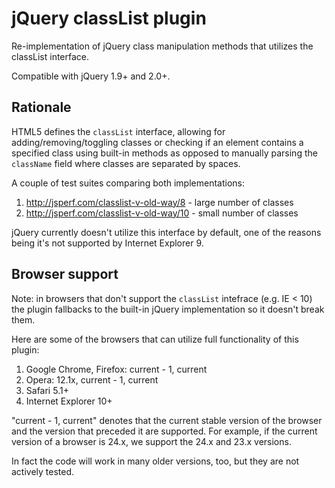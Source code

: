 jQuery classList plugin
==================================================

Re-implementation of jQuery class manipulation methods that utilizes the classList interface.

Compatible with jQuery 1.9+ and 2.0+.

Rationale
--------------------------------------

HTML5 defines the `classList` interface, allowing for adding/removing/toggling classes or checking if an element
contains a specified class using built-in methods as opposed to manually parsing the `className` field where
classes are separated by spaces.

A couple of test suites comparing both implementations:

1. http://jsperf.com/classlist-v-old-way/8 - large number of classes
2. http://jsperf.com/classlist-v-old-way/10 - small number of classes

jQuery currently doesn't utilize this interface by default, one of the reasons being it's not supported
by Internet Explorer 9.

Browser support
--------------------------------------

Note: in browsers that don't support the `classList` intefrace (e.g. IE < 10) the plugin fallbacks to the built-in
jQuery implementation so it doesn't break them.

Here are some of the browsers that can utilize full functionality of this plugin:
1. Google Chrome, Firefox: current - 1, current
2. Opera: 12.1x, current - 1, current
4. Safari 5.1+
2. Internet Explorer 10+

"current - 1, current" denotes that the current stable version of the browser and the version that preceded it
are supported. For example, if the current version of a browser is 24.x, we support the 24.x and 23.x versions.

In fact the code will work in many older versions, too, but they are not actively tested.
